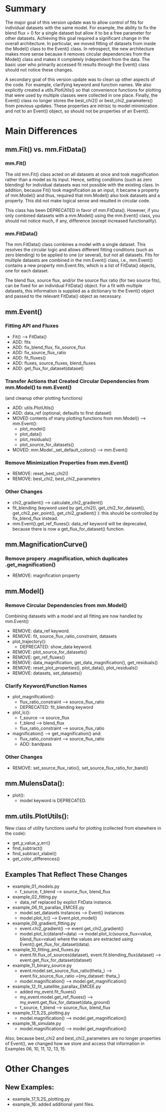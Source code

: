 # Summary

The major goal of this version update was to allow control of fits for 
individual datasets with the same model. For example, the ability to fix the 
blend flux = 0 for a single dataset but allow it to be a free parameter for
other datasets. Achieving this goal required a significant change in the overall
architecture. In particular, we moved fitting of datasets from inside the 
Model() class to the Event() class. In retrospect, the new architecture makes
more sense because it removes circular dependencies from the Model() class and
makes it completely independent from the data. The basic user who primarily 
accessed fit results through the Event() class should not notice these changes.

A secondary goal of this version update was to clean up other aspects of the 
code. For example, clarifying keyword and function 
names. We also explicitly created a utils.PlotUtils() so that convenience 
functions for plotting that were used by multiple classes were collected in one
place. Finally, the Event() class no longer stores the best_chi2() or
best_chi2_parameters() from previous updates. These properties are intrisic to
model minimization and not to an Event() object, so should not be properties
of an Event().

# Main Differences

## mm.Fit() vs. mm.FitData()

### mm.Fit()

The old mm.Fit() class acted on all datasets at once and took magnification 
rather than a model as its input. Hence, setting conditions (such as zero 
blending) for individual datasets was not possible with the existing class. In 
addition, because Fit() took magnification as an input, it became a property of
mm.Model() and thus, required that mm.Model() also took datasets and a property.
This did not make logical sense and resulted in circular code.

This class has been DEPRECATED in favor of mm.FitData(). However, if you only
combined datasets with a mm.Model() using the mm.Event() class, you should not
notice much, if any, difference (except increased functionality).

### mm.FitData()

The mm.FitData() class combines a model with a single dataset. This resolves 
the circular logic and allows different fitting conditions (such as zero 
blending) to be applied to one (or several), but not all datasets. Fits for
multiple datasets are combined in the mm.Event() class, i.e., mm.Event() 
contains a new property mm.Event.fits, which is a list of FitData() objects, one
for each dataset.

The blend flux, source flux, and/or the source flux ratio (for two source fits),
can be fixed for an individual FitData() object. For a fit with multiple 
datasets, this information is supplied as a dictionary to the Event() object and 
passed to the relevant FitData() object as necessary.

## mm.Event()

### Fitting API and Fluxes

- Fit() --> FitData()
- ADD: fits
- ADD: fix_blend_flux, fix_source_flux
- ADD: fix_source_flux_ratio
- ADD: fit_fluxes()
- ADD: fluxes, source_fluxes, blend_fluxes
- ADD: get_flux_for_dataset(dataset)

### Transfer Actions that Created Circular Dependencies from mm.Model() to mm.Event()
(and cleanup other plotting functions)

- ADD: utils.PlotUtils()
- ADD: data_ref (optional, defaults to first dataset)
- MOVED contents of many plotting functions from mm.Model() --> mm.Event():
  - plot_model()
  - plot_data()
  - plot_residuals()
  - plot_source_for_datasets()
- MOVED: mm.Model._set_default_colors() --> mm.Event()

### Remove Minimization Properties from mm.Event()

- REMOVE: reset_best_chi2()
- REMOVE: best_chi2, best_chi2_parameters 

### Other Changes

- chi2_gradient() --> calculate_chi2_gradient()
- fit_blending (keyword used by get_chi2(), get_chi2_for_dataset(), 
    get_chi2_per_point(), get_chi2_gradient() ): this should be controlled by fix_blend_flux instead.
- mm.Event().get_ref_fluxes(): data_ref keyword will be deprecated, because
    there is now a get_flux_for_dataset() function.

## mm.MagnificationCurve()

### Remove propery .magnification, which duplicates .get_magnification()

- REMOVE: magnification property

## mm.Model()

### Remove Circular Dependencies from mm.Model() 
Combining datasets with a model and all fitting are now handled by mm.Event()

- REMOVE: data_ref keyword.
- REMOVE: fit, source_flux_ratio_constraint, datasets
- plot_trajectory():
  - DEPRECATED: show_data keyword.
- REMOVE: plot_source_for_datasets()
- REMOVE: get_ref_fluxes()
- REMOVE: data_magnification, get_data_magnification(), get_residuals()
- REMOVE: reset_plot_properties(), plot_data(), plot_residuals()
- REMOVE: datasets, set_datasets()

### Clarify Keyword/Function Names
- plot_magnification(): 
  - flux_ratio_constraint --> source_flux_ratio
  - DEPRECATED: fit_blending keyword
- plot_lc():
  - f_source --> source_flux
  - f_blend --> blend_flux
  - flux_ratio_constraint --> source_flux_ratio
- magnification() --> get_magnification() and:
  - flux_ratio_constraint --> source_flux_ratio
  - ADD: bandpass

### Other Changes
- REMOVE: set_source_flux_ratio(), set_source_flux_ratio_for_band()

## mm.MulensData():

- plot():
  - model keyword is DEPRECATED.
  
## mm.utils.PlotUtils():

New class of utility functions useful for plotting (collected from elsewhere in 
the code):
- get_y_value_y_err()
- find_subtract()
- find_subtract_xlabel()
- get_color_differences()

## Examples That Reflect These Changes

- example_01_models.py
  - f_source, f_blend --> source_flux, blend_flux
- example_02_fitting.py
  - data_ref replaced by explict FitData instance.
- example_06_fit_parallax_EMCEE.py
  - model.set_datasets instances --> Event() instances
  - model.plot_lc() --> Event.plot_model()
- example_09_gradient_fitting.py
  - event.chi2_gradient() --> event.get_chi2_gradient()
  - model.plot_lc(dataref=data) --> model.plot_lc(source_flux=value, 
    blend_flux=value) where the values are extracted using 
    Event().get_flux_for_dataset(data).
- example_10_fitting_and_fluxes.py
  - event.fit.flux_of_sources(dataset), event.fit.blending_flux(dataset) -->
    event.get_flux_for_dataset(dataset)
- example_11_binary_source.py
  - event.model.set_source_flux_ratio(theta_) --> 
    event.fix_source_flux_ratio ={my_dataset: theta_}
  - model.magnification() --> model.get_magnification()
- example_12_fit_satellite_parallax_EMCEE.py
  - added my_event.fit_fluxes()
  - my_event.model.get_ref_fluxes() --> 
    my_event.get_flux_for_dataset(data_ground)
  - f_source, f_blend --> source_flux, blend_flux
- example_17_1L2S_plotting.py
  - model.magnification() --> model.get_magnification()
- example_18_simulate.py
  - model.magnification() --> model.get_magnification()

Also, because best_chi2 and best_chi2_parameters are no longer properties of 
Event(), we changed how we store and access that information in Examples 06, 10,
 11, 12, 13, 15.

# Other Changes

## New Examples:
- example_17_1L2S_plotting.py
- example_16: added additional yaml files.

